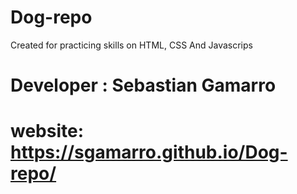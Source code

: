 # Dog-repo
Created for practicing skills on HTML, CSS And Javascrips
# Developer : Sebastian Gamarro

# website: https://sgamarro.github.io/Dog-repo/
